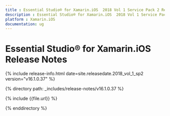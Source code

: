 ```yaml
---
title : Essential Studio® for Xamarin.iOS  2018 Vol 1 Service Pack 2 Release Notes
description : Essential Studio® for Xamarin.iOS  2018 Vol 1 Service Pack 2 Release Notes
platform : Xamarin.iOS
documentation: ug
---
```


# Essential Studio® for Xamarin.iOS Release Notes

{% include release-info.html date=site.releasedate.2018_vol_1_sp2  version="v16.1.0.37" %} 

{% directory path: _includes/release-notes/v16.1.0.37 %}

{% include {{file.url}} %}

{% enddirectory %}